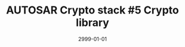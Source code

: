 ---
layout: post
title: "AUTOSAR Crypto stack #5 Crypto library"
date:   2999-01-01
categories: [Automotive]
tags: [autosar, security, immediate]
last_modified_at:
---